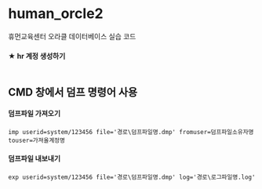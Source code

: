# human_orcle2
휴먼교육센터 오라클 데이터베이스 실습 코드

#### ★ hr 계정 생성하기
```

```



## CMD 창에서 덤프 명령어 사용

#### 덤프파일 가져오기 <br>
```
imp userid=system/123456 file='경로\덤프파일명.dmp' fromuser=덤프파일소유자명 touser=가져올계정명
```

#### 덤프파일 내보내기 <br>
```
exp userid=system/123456 file='경로\덤프파일명.dmp' log='경로\로그파일명.log'
```


